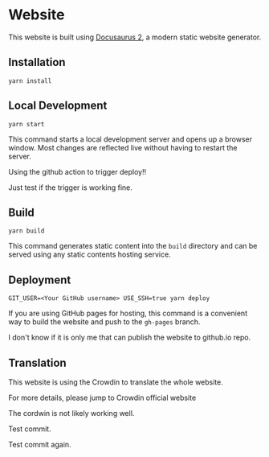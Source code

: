 # Website

This website is built using [Docusaurus 2](https://docusaurus.io/), a modern static website generator.

## Installation

```console
yarn install
```

## Local Development

```console
yarn start
```

This command starts a local development server and opens up a browser window. Most changes are reflected live without having to restart the server.

Using the github action to trigger deploy!!

Just test if the trigger is working fine.

## Build

```console
yarn build
```

This command generates static content into the `build` directory and can be served using any static contents hosting service.

## Deployment

```console
GIT_USER=<Your GitHub username> USE_SSH=true yarn deploy
```

If you are using GitHub pages for hosting, this command is a convenient way to build the website and push to the `gh-pages` branch.

I don't know if it is only me that can publish the website to github.io repo.

## Translation

This website is using the Crowdin to translate the whole website.

For more details, please jump to Crowdin official website

The cordwin is not likely working well.

Test commit.

Test commit again.
